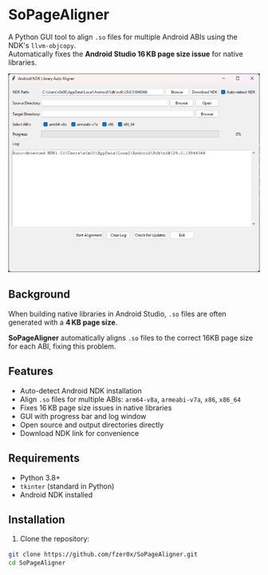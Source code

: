 # SoPageAligner

A Python GUI tool to align `.so` files for multiple Android ABIs using the NDK's `llvm-objcopy`.  
Automatically fixes the **Android Studio 16 KB page size issue** for native libraries.

![Screenshot](assets/screenshot.png)

## Background

When building native libraries in Android Studio, `.so` files are often generated with a **4 KB page size**. 

**SoPageAligner** automatically aligns `.so` files to the correct 16KB page size for each ABI, fixing this problem.

## Features

- Auto-detect Android NDK installation
- Align `.so` files for multiple ABIs: `arm64-v8a`, `armeabi-v7a`, `x86`, `x86_64`
- Fixes 16 KB page size issues in native libraries
- GUI with progress bar and log window
- Open source and output directories directly
- Download NDK link for convenience

## Requirements

- Python 3.8+
- `tkinter` (standard in Python)
- Android NDK installed

## Installation

1. Clone the repository:
```bash
git clone https://github.com/fzer0x/SoPageAligner.git
cd SoPageAligner
